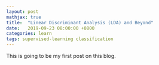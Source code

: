 ```yaml
---
layout: post
mathjax: true
title:  "Linear Discriminant Analysis (LDA) and Beyond"
date:   2019-09-23 08:00:00 +0800
categories: learn
tags: supervised-learning classification
---
```

This is going to be my first post on this blog.
